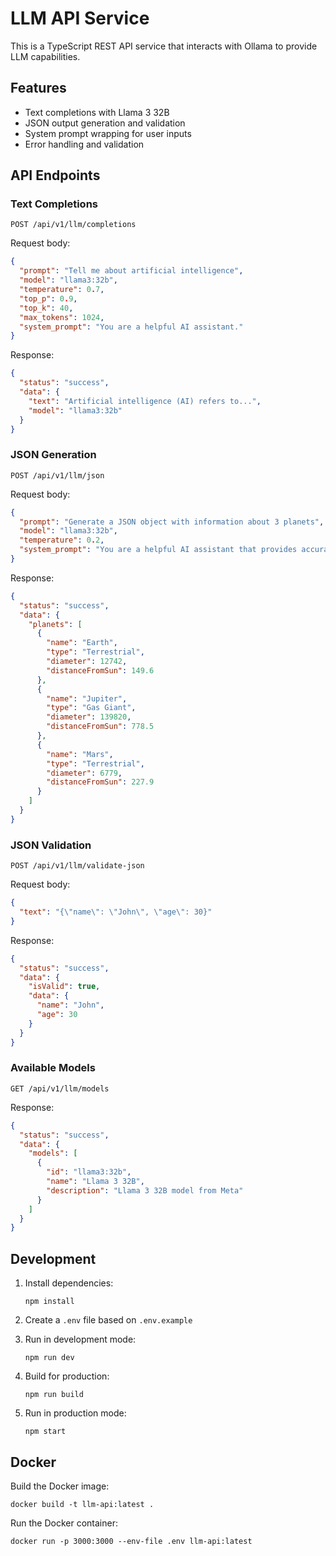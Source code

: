 # LLM API Service

This is a TypeScript REST API service that interacts with Ollama to provide LLM capabilities.

## Features

- Text completions with Llama 3 32B
- JSON output generation and validation
- System prompt wrapping for user inputs
- Error handling and validation

## API Endpoints

### Text Completions

```
POST /api/v1/llm/completions
```

Request body:

```json
{
  "prompt": "Tell me about artificial intelligence",
  "model": "llama3:32b",
  "temperature": 0.7,
  "top_p": 0.9,
  "top_k": 40,
  "max_tokens": 1024,
  "system_prompt": "You are a helpful AI assistant."
}
```

Response:

```json
{
  "status": "success",
  "data": {
    "text": "Artificial intelligence (AI) refers to...",
    "model": "llama3:32b"
  }
}
```

### JSON Generation

```
POST /api/v1/llm/json
```

Request body:

```json
{
  "prompt": "Generate a JSON object with information about 3 planets",
  "model": "llama3:32b",
  "temperature": 0.2,
  "system_prompt": "You are a helpful AI assistant that provides accurate information."
}
```

Response:

```json
{
  "status": "success",
  "data": {
    "planets": [
      {
        "name": "Earth",
        "type": "Terrestrial",
        "diameter": 12742,
        "distanceFromSun": 149.6
      },
      {
        "name": "Jupiter",
        "type": "Gas Giant",
        "diameter": 139820,
        "distanceFromSun": 778.5
      },
      {
        "name": "Mars",
        "type": "Terrestrial",
        "diameter": 6779,
        "distanceFromSun": 227.9
      }
    ]
  }
}
```

### JSON Validation

```
POST /api/v1/llm/validate-json
```

Request body:

```json
{
  "text": "{\"name\": \"John\", \"age\": 30}"
}
```

Response:

```json
{
  "status": "success",
  "data": {
    "isValid": true,
    "data": {
      "name": "John",
      "age": 30
    }
  }
}
```

### Available Models

```
GET /api/v1/llm/models
```

Response:

```json
{
  "status": "success",
  "data": {
    "models": [
      {
        "id": "llama3:32b",
        "name": "Llama 3 32B",
        "description": "Llama 3 32B model from Meta"
      }
    ]
  }
}
```

## Development

1. Install dependencies:

   ```
   npm install
   ```

2. Create a `.env` file based on `.env.example`

3. Run in development mode:

   ```
   npm run dev
   ```

4. Build for production:

   ```
   npm run build
   ```

5. Run in production mode:
   ```
   npm start
   ```

## Docker

Build the Docker image:

```
docker build -t llm-api:latest .
```

Run the Docker container:

```
docker run -p 3000:3000 --env-file .env llm-api:latest
```
